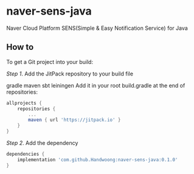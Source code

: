 # naver-sens-java

Naver Cloud Platform SENS(Simple & Easy Notification Service) for Java

## How to

To get a Git project into your build:

*Step 1*. Add the JitPack repository to your build file

gradle maven sbt leiningen Add it in your root build.gradle at the end of repositories:

```groovy
allprojects {
	repositories {
		...
		maven { url 'https://jitpack.io' }
	}
}
```

*Step 2*. Add the dependency

```groovy
dependencies {
    implementation 'com.github.Handwoong:naver-sens-java:0.1.0'
}
```
